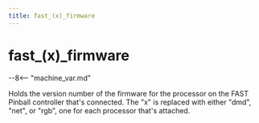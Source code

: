 ```yaml
---
title: fast_(x)_firmware
---
```


# fast_(x)\_firmware

--8<-- "machine_var.md"

Holds the version number of the firmware for the processor on the FAST
Pinball controller that's connected. The "x" is replaced with either
"dmd", "net", or "rgb", one for each processor that's attached.

